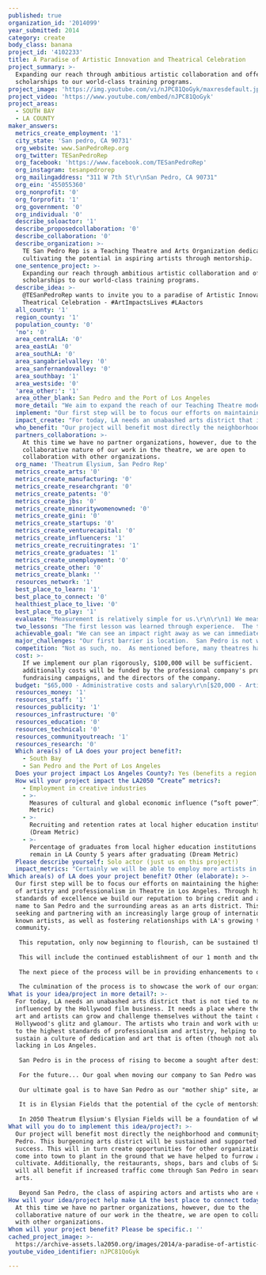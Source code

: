```yaml
---
published: true
organization_id: '2014099'
year_submitted: 2014
category: create
body_class: banana
project_id: '4102233'
title: A Paradise of Artistic Innovation and Theatrical Celebration
project_summary: >-
  Expanding our reach through ambitious artistic collaboration and offering
  scholarships to our world-class training programs.
project_image: 'https://img.youtube.com/vi/nJPC81QoGyk/maxresdefault.jpg'
project_video: 'https://www.youtube.com/embed/nJPC81QoGyk'
project_areas:
  - SOUTH BAY
  - LA COUNTY
maker_answers:
  metrics_create_employment: '1'
  city_state: 'San pedro, CA 90731'
  org_website: www.SanPedroRep.org
  org_twitter: TESanPedroRep
  org_facebook: 'https://www.facebook.com/TESanPedroRep'
  org_instagram: tesanpedrorep
  org_mailingaddress: "311 W 7th St\r\nSan Pedro, CA 90731"
  org_ein: '455055360'
  org_nonprofit: '0'
  org_forprofit: '1'
  org_government: '0'
  org_individual: '0'
  describe_soloactor: '1'
  describe_proposedcollaboration: '0'
  describe_collaboration: '0'
  describe_organization: >-
    TE San Pedro Rep is a Teaching Theatre and Arts Organization dedicated to
    cultivating the potential in aspiring artists through mentorship. 
  one_sentence_project: >-
    Expanding our reach through ambitious artistic collaboration and offering
    scholarships to our world-class training programs.
  describe_idea: >-
    @TESanPedroRep wants to invite you to a paradise of Artistic Innovation and
    Theatrical Celebration - #ArtImpactsLives #LAactors
  all_county: '1'
  region_county: '1'
  population_county: '0'
  'no': '0'
  area_centralLA: '0'
  area_eastLA: '0'
  area_southLA: '0'
  area_sangabrielvalley: '0'
  area_sanfernandovalley: '0'
  area_southbay: '1'
  area_westside: '0'
  'area_other:': '1'
  area_other_blank: San Pedro and the Port of Los Angeles
  more_detail: "We aim to expand the reach of our Teaching Theatre model by expanding our influence in the San Pedro and South Bay communities.  Through targeted and ambitious theatrical projects we can grow our neighborhood into the full fledged arts district that it is just on the verge of becoming.  \r\n\r\nWhen we take root in San Pedro we hope to create here what the Oregon Shakespeare Festival did in Ashland, OR.  Our unique teaching theatre model takes each community member by the hand and invites them into the artistic and collaborative process personally and intimately.  We'd also bring aspiring artists of all disciplines into our artistic home through an ambitious scholarship and mentorship program developed at Harvard by TESPR's founding directors."
  implement: "Our first step will be to focus our efforts on maintaining the highest class of artistry and professionalism in Theatre in Los Angeles. Through high standards of excellence we build our reputation to bring credit and a good name to San Pedro and the surrounding areas as an arts district.  This includes seeking and partnering with an increasingly large group of internationally known artists, as well as fostering relationships with LA's growing theatre community. \r\n\r\nThis reputation, only now beginning to flourish, can be sustained through creative ad campaigning and most especially through bringing ever more students into our world-class actor training programs.  This is the ultimate goal for us!  We are at our best when we have students to nurture and to foster into the cycle of mentorship in combination with our professional company of artists.  We will provide scholarships to these student and aspiring artists to ensure that they have the opportunity to invest in themselves.  We are eager to invest in students who are eager to invest in themselves, and these scholarships will provide many such opportunities.\r\n\r\nThis will include the continued establishment of our 1 month and then 3 month conservatory programs as well as the growth of our single and drop-in class menu.  In these programs we train actors, directors, and artists of all backgrounds to tap into their talent and artistic instinct to become self sustaining artists who can foster growth in themselves and also in others.  The key to this process is a cycle of mentorship.    \r\n\r\nThe next piece of the process will be in providing enhancements to our performance space so that our artistic ambition can be matched my technical and practical precision.  This will give the professional company added opportunity to push their limits artistically, and through that process mentor the students in that process as well.  The student then has the perspective to become self empowering and sustaining.\r\n\r\nThe culmination of the process is to showcase the work of our organization to the San Pedro community and our neighbors.  The final portion of the project involves inviting our community to see and experience what their friends and neighbors in the city have been a part of, and inviting them to take part in it as well.  After all theatre is incomplete unless the creators get to share it with the audience and give them an opportunity to filter the experience through their eyes, ears and minds.  \r\n\r\n     "
  impact_create: "For today, LA needs an unabashed arts district that is not tied to nor unduly influenced by the Hollywood film business.  It needs a place where theatrical art and artists can grow and challenge themselves without the taint of Hollywood's glitz and glamour.  The artists who train and work with us are held to the highest standards of professionalism and artistry, helping to build and sustain a culture of dedication and art that is often (though not always) lacking in Los Angeles.  \r\n\r\nSan Pedro is in the process of rising to become a sought after destination in LA.  We aim to lead and be a part of the cultural renaissance!   \r\n\r\nFor the future... Our goal when moving our company to San Pedro was to find a place where we could put down roots and firmly establish ourselves as a major player in the regional theatre circuit.  In the same way that Oregon Shakespeare Festival put Ashland, OR on the map, we want to do the same for San Pedro and the Port of Los Angeles area.  \r\n\r\nOur ultimate goal is to have San Pedro as our \"mother ship\" site, and have other Theatrum Elysium ('TE' of TE San Pedro Rep) satellites through out the city and country - envision TE NYC, or TE Toronto!  But first, we establish \"Elysian Fields\".  This is an artistic haven on a piece of idyllic land nearby where TESPR houses it's professional company of actors and artists.  Not only will a full season of theatre and dance be produced here, but Elysian Fields will house a full accredited MFA program training Actors, Directors and Playwrights and Dramaturgs.  Beyond that this training program will be multi-disciplinary and house training for musicians, singers, dancers, visual artists and fine artists.  We believe that though the medium may be different the artists still speaks from the same desire to express no matter if they wield a paint brush or toe shoes or a script.\r\n\r\nIt is in Elysian Fields that the potential of the cycle of mentorship is truly seen.  The professional company trains the students in classes where they learn side by side with the other professionals.  The students learn how to learn from the professionals in class with them, and are further mentored in the productions that rehearse and perform in the performance venues.\r\n\r\nIn 2050 Theatrum Elysium's Elysian Fields will be a foundation of what makes LA's arts and theatre scene vibrant, respected and well known.  We can't wait to get there!!   "
  who_benefit: "Our project will benefit most directly the neighborhood and community of San Pedro.  This burgeoning arts district will be sustained and supported by our success.  This will in turn create opportunities for other organizations to come into town to plant in the ground that we have helped to furrow and cultivate.  Additionally, the restaurants, shops, bars and clubs of San Pedro will all benefit if increased traffic come through San Pedro in search of the arts.\r\n\r\nBeyond San Pedro, the class of aspiring actors and artists who are constantly beaten down by the juggernaut that is Hollywood will certainly benefit.  The training that we offer is specifically geared to tap into the students talent and help to bring out what they would think of as their ideal artistic self.  This is the artist that can be self sustaining.  This is the artist that can create work independent of \"the biz\".  This is not to say that the business at large does not create meaningful work, but to be truly meaningful the cumulative work of all the artists of every level in the city must be fostered and grown.  Broadway in NYC would mean very little if Off-Broadway and Off-Off-Broadway did not exist to challenge it and push its limits and boundaries.  Similarly, the greater LA area's work will be made better by having a community of artists who are pushing themselves and each other to be better, more innovative, less bound by tradition, less afraid of failure, and more and more proud of LA as an artistic breeding ground!\r\n\r\n "
  partners_collaboration: >-
    At this time we have no partner organizations, however, due to the
    collaborative nature of our work in the theatre, we are open to
    collaboration with other organizations.
  org_name: 'Theatrum Elysium, San Pedro Rep'
  metrics_create_arts: '0'
  metrics_create_manufacturing: '0'
  metrics_create_researchgrant: '0'
  metrics_create_patents: '0'
  metrics_create_jbs: '0'
  metrics_create_minoritywomenowned: '0'
  metrics_create_gini: '0'
  metrics_create_startups: '0'
  metrics_create_venturecapital: '0'
  metrics_create_influencers: '1'
  metrics_create_recruitingrates: '1'
  metrics_create_graduates: '1'
  metrics_create_unemployment: '0'
  metrics_create_other: '0'
  metrics_create_blank: ''
  resources_network: '1'
  best_place_to_learn: '1'
  best_place_to_connect: '0'
  healthiest_place_to_live: '0'
  best_place_to_play: '1'
  evaluate: "Measurement is relatively simple for us.\r\n\r\n1) We measure our impact in the community though ticket sales to our shows and events.  This is direct correlation to our reach and Impact at large.  To date we average from 9% to 15% growth on each subsequent project.    \r\n\r\n2) The number of students that we attract will directly influence the size and scope of our training programs.  Our ultimate goal for the year of the establishment of the 3 month conservatory is one that can be firmly rooted in a specific number of students who are retained though all our training programs.\r\n\r\n3) For this project to be ultimately successful is reliant on the training programs' success.  Theatres can usually hope to only break even financially.  It is in the training programs that the financial support for everything TE San Pedro hopes to do today and in 2050 will be reached.  If we find that aside from scholarships brining students in, we also see and increase in students attracted by the flow of newcomers to San Pedro then we will firmly know that we have taken root and can grow to the next level. These numbers can be counted and we can build our expectations of growth over time.    "
  two_lessons: "The first lesson was learned through experience.  The two founding directors of Theatrum Elysium came out of Harvard's MFA acting program and before that, through NYU's Tisch School and the University of Wyoming's BFA conservatory.  The final stage of their training took place in Moscow, Russia at the Moscow Art Theatre School.  This is the place that gave birth to everything we know and understand about acting, theatre.  \r\n\r\nIt was in and through this training that they gained a first taste of what a Teaching Theatre might be.  Though not currently in existence in the form TESPR envisions there are many theatres that house training programs.  The lesson learned was that the two entities seemed isolated form each other.  The professionals aloof and detached from the students and the students never getting an inside look at what a professional must do to be successful.  It made more sense to them if the school and the professional theatre were intricately linked and relied on each other for their success and growth.  The germination of this idea took place over a number of years, but the lessons learned in these world-class training programs have been taken to heart and implemented in the plan they have for the future of Theatrum Elysium and TESPR.  This is where the idea of a Teaching Theatre and a cycle of mentorship came from, and why these principles are so firmly rooted at the heart of TESPR's philosophy.\r\n\r\nThe second lesson comes from the school of hard knocks.  We see other performing arts organizations flounder aimlessly for years without a true goal in mind other than simply surviving.  Past struggles with keeping a location or home base firmly established have taught TESPR much.  A building that TESPR occupied in La Crescent was sold out from under them forcing the relocating to San Pedro.  Though this proved ultimately good for TESPR, the lesson learned was even better!  It is monumentally important to have a stable home and community in which to grow and invest in.  If TESPR has a community to invest in, that community will then invest in TESPR.  This is how San Pedro has come to mean so much the Theatrum Elysium and why the name San Pedro Rep was adopted.  \r\n\r\nWithout these two lessons this project could never have been formulated, let alone projected to the ultimate outcome of Elysian Fields in 2050!  "
  achievable_goal: "We can see an impact right away as we can immediately invest the funds in the scholarships, advertising for the training programs and in improvements and additions to our performance spaces.  \r\n\r\nIn the space of 12 months we can build on the reputation that we already have as a theatre that does challenging and ambitious work, and within the first few weeks see an increase in the number of people drawn to San Pedro both for training and our professional projects.  \r\n\r\nIf all goes smoothly, the conservatory - first the 1 month, then the 3 month - can be set up for the spring of 2015, with the 3 month conservatory beginning in the late summer or early fall of 2015.  We can schedule these training sessions to coincide with our professional company's projects so that the two are always in contact and sustaining each other.  \r\n\r\nOnce we've established ourselves in this first year it will be a matter of building on the momentum and student and alumni base to continue to grow our operation and staff.   "
  major_challenges: "Our first barrier is location.  San Pedro is not well known in Los Angeles as an artistic haven.  We might find it difficult to attract artists from farther north in LA (NoHo, Santa Monica, Pasadena, etc.).  This can be combated by offering the scholarships based on need and the students commute (though perhaps not exclusively).  We have found that students will travel almost any distance to get excellent training that feeds them artistically.  Once we promote this aspect and open their eyes to San Pedro and the art that it houses we believe that this challenge will be solved.\r\n\r\nThe second challenge comes in the form of exposure.  We need to be seen to be found, and we need to be found in order to be successful.  We will put together an organized and targeted press campaign in concert utilizing the chamber of commerce, the San Pedro Business Development Corporation and the various print and other media outlets in our area.  We believe that through this coordinated campaign we can increase our exposure to a level that represents the very best of what TE San Pedro Rep and the city of San Pedro have to offer."
  competition: "Not as such, no.  As mentioned before, many theatres have training programs, but none of them link there success of their professional company to their training program.  \r\n\r\nIn San Pedro, there are several theatre companies, but none of them offer training.  In fact you'd have to travel almost 20 miles to find another acting school that isn't a state university, and even then that school will have very different goals and aspirations than TESPR does.  "
  cost: >-
    If we implement our plan rigorously, $100,000 will be sufficient.  Any
    additionally costs will be funded by the professional company's productions,
    fundraising campaigns, and the directors of the company.     
  budget: "$65,000 - Administrative costs and salary\r\n[$20,000 - Artistic Director salary]\r\n[$20,000 - Managing Director salary]\r\n[$5,000 - misc. staff salary]\r\n[$10,000 - Teacher Salaries]\r\n[$10,000 - marketing budget]\r\n\r\n$20,000 - Scholarship Fund (dependent on number of students)\r\n[Up to $500/student for 1 month conservatory]\r\n[Up to $1500/student for 3 month conservatory]\r\n\r\n$15,000 - Performance Space Upgrades**\r\n[lighting upgrades - $10,000] \r\n- Portable Dimmer Rack - $4,000\r\n- Grid Pipe and Trusting Upgrades - $2,000\r\n- Robotic Light Units - $4000\r\n[HVAC and A/C install - $3,000]\r\n[Storage Container to convert into Scene and Prop Shop - $2,000]\r\n\r\n**These numbers are approximate and can be adjusted as needed based on actual estimates for improvement costs.  Will likely go down, and any extra monies will be diverted into the scholarship fund. \r\n\r\n\r\n\r\n"
  resources_money: '1'
  resources_staff: '1'
  resources_publicity: '1'
  resources_infrastructure: '0'
  resources_education: '0'
  resources_technical: '0'
  resources_communityoutreach: '1'
  resources_research: '0'
  Which area(s) of LA does your project benefit?:
    - South Bay
    - San Pedro and the Port of Los Angeles
  Does your project impact Los Angeles County?: Yes (benefits a region of LA County)
  How will your project impact the LA2050 “Create” metrics?:
    - Employment in creative industries
    - >-
      Measures of cultural and global economic influence (“soft power”) (Dream
      Metric)
    - >-
      Recruiting and retention rates at local higher education institutions
      (Dream Metric)
    - >-
      Percentage of graduates from local higher education institutions that
      remain in LA County 5 years after graduating (Dream Metric)
  Please describe yourself: Solo actor (just us on this project!)
  impact_metrics: "Certainly we will be able to employ more artists in our theatre than would otherwise be possible, and at closer to a living wage than is usual for theatre in LA.  This extends to technicians, designers, and other positions as well.\r\n\r\nIf we firmly establish ourselves as a major player in America's regional theatre circuit we give LA added credit and reputation as a cultural player in what is generally seen as more \"serious\" art.  \r\n\r\nOur eventual accredited MFA conservatory will employ and retain graduates of higher learning institutions be necessity.  We will attract those who both wish to teach and grow with us, but also wish to teach at other local colleges and universities. \r\n\r\nThrough the accreditation process we may find that we will partner with an extant college or university in the local area, thus funneling the graduates and faculty into our programs and projects.  This will likely increase retention in the area after graduation.  "
Which area(s) of LA does your project benefit? Other (elaborate): >-
  Our first step will be to focus our efforts on maintaining the highest class
  of artistry and professionalism in Theatre in Los Angeles. Through high
  standards of excellence we build our reputation to bring credit and a good
  name to San Pedro and the surrounding areas as an arts district. This includes
  seeking and partnering with an increasingly large group of internationally
  known artists, as well as fostering relationships with LA's growing theatre
  community. 
   
   This reputation, only now beginning to flourish, can be sustained through creative ad campaigning and most especially through bringing ever more students into our world-class actor training programs. This is the ultimate goal for us! We are at our best when we have students to nurture and to foster into the cycle of mentorship in combination with our professional company of artists. We will provide scholarships to these student and aspiring artists to ensure that they have the opportunity to invest in themselves. We are eager to invest in students who are eager to invest in themselves, and these scholarships will provide many such opportunities.
   
   This will include the continued establishment of our 1 month and then 3 month conservatory programs as well as the growth of our single and drop-in class menu. In these programs we train actors, directors, and artists of all backgrounds to tap into their talent and artistic instinct to become self sustaining artists who can foster growth in themselves and also in others. The key to this process is a cycle of mentorship. 
   
   The next piece of the process will be in providing enhancements to our performance space so that our artistic ambition can be matched my technical and practical precision. This will give the professional company added opportunity to push their limits artistically, and through that process mentor the students in that process as well. The student then has the perspective to become self empowering and sustaining.
   
   The culmination of the process is to showcase the work of our organization to the San Pedro community and our neighbors. The final portion of the project involves inviting our community to see and experience what their friends and neighbors in the city have been a part of, and inviting them to take part in it as well. After all theatre is incomplete unless the creators get to share it with the audience and give them an opportunity to filter the experience through their eyes, ears and minds.
What is your idea/project in more detail?: >-
  For today, LA needs an unabashed arts district that is not tied to nor unduly
  influenced by the Hollywood film business. It needs a place where theatrical
  art and artists can grow and challenge themselves without the taint of
  Hollywood's glitz and glamour. The artists who train and work with us are held
  to the highest standards of professionalism and artistry, helping to build and
  sustain a culture of dedication and art that is often (though not always)
  lacking in Los Angeles. 
   
   San Pedro is in the process of rising to become a sought after destination in LA. We aim to lead and be a part of the cultural renaissance! 
   
   For the future... Our goal when moving our company to San Pedro was to find a place where we could put down roots and firmly establish ourselves as a major player in the regional theatre circuit. In the same way that Oregon Shakespeare Festival put Ashland, OR on the map, we want to do the same for San Pedro and the Port of Los Angeles area. 
   
   Our ultimate goal is to have San Pedro as our "mother ship" site, and have other Theatrum Elysium ('TE' of TE San Pedro Rep) satellites through out the city and country - envision TE NYC, or TE Toronto! But first, we establish "Elysian Fields". This is an artistic haven on a piece of idyllic land nearby where TESPR houses it's professional company of actors and artists. Not only will a full season of theatre and dance be produced here, but Elysian Fields will house a full accredited MFA program training Actors, Directors and Playwrights and Dramaturgs. Beyond that this training program will be multi-disciplinary and house training for musicians, singers, dancers, visual artists and fine artists. We believe that though the medium may be different the artists still speaks from the same desire to express no matter if they wield a paint brush or toe shoes or a script.
   
   It is in Elysian Fields that the potential of the cycle of mentorship is truly seen. The professional company trains the students in classes where they learn side by side with the other professionals. The students learn how to learn from the professionals in class with them, and are further mentored in the productions that rehearse and perform in the performance venues.
   
   In 2050 Theatrum Elysium's Elysian Fields will be a foundation of what makes LA's arts and theatre scene vibrant, respected and well known. We can't wait to get there!!
What will you do to implement this idea/project?: >-
  Our project will benefit most directly the neighborhood and community of San
  Pedro. This burgeoning arts district will be sustained and supported by our
  success. This will in turn create opportunities for other organizations to
  come into town to plant in the ground that we have helped to furrow and
  cultivate. Additionally, the restaurants, shops, bars and clubs of San Pedro
  will all benefit if increased traffic come through San Pedro in search of the
  arts.
   
   Beyond San Pedro, the class of aspiring actors and artists who are constantly beaten down by the juggernaut that is Hollywood will certainly benefit. The training that we offer is specifically geared to tap into the students talent and help to bring out what they would think of as their ideal artistic self. This is the artist that can be self sustaining. This is the artist that can create work independent of "the biz". This is not to say that the business at large does not create meaningful work, but to be truly meaningful the cumulative work of all the artists of every level in the city must be fostered and grown. Broadway in NYC would mean very little if Off-Broadway and Off-Off-Broadway did not exist to challenge it and push its limits and boundaries. Similarly, the greater LA area's work will be made better by having a community of artists who are pushing themselves and each other to be better, more innovative, less bound by tradition, less afraid of failure, and more and more proud of LA as an artistic breeding ground!
How will your idea/project help make LA the best place to connect today? In LA2050?: >-
  At this time we have no partner organizations, however, due to the
  collaborative nature of our work in the theatre, we are open to collaboration
  with other organizations.
Whom will your project benefit? Please be specific.: ''
cached_project_image: >-
  https://archive-assets.la2050.org/images/2014/a-paradise-of-artistic-innovation-and-theatrical-celebration/img.youtube.com/vi/nJPC81QoGyk/maxresdefault.jpg
youtube_video_identifier: nJPC81QoGyk

---
```

